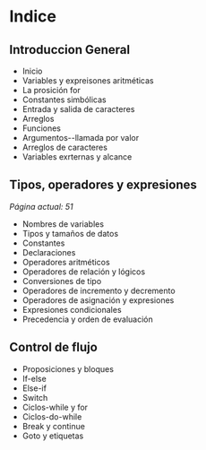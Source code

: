# Indice
## Introduccion General
* Inicio
* Variables y expreisones aritméticas
* La prosición for
* Constantes simbólicas
* Entrada y salida de caracteres
* Arreglos
* Funciones
* Argumentos--llamada por valor
* Arreglos de caracteres
* Variables exrternas y alcance
## Tipos, operadores y expresiones
*Página actual: 51*
* Nombres de variables
* Tipos y tamaños de datos
* Constantes
* Declaraciones
* Operadores aritméticos
* Operadores de relación y lógicos
* Conversiones de tipo
* Operadores de incremento y decremento
* Operadores de asignación y expresiones
* Expresiones condicionales
* Precedencia y orden de evaluación
## Control de flujo
* Proposiciones y bloques
* If-else
* Else-if
* Switch
* Ciclos-while y for
* Ciclos-do-while
* Break y continue
* Goto y etiquetas